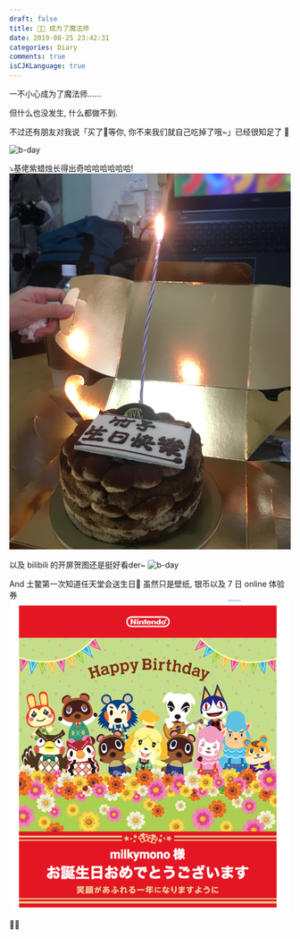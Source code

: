 ```yaml
---
draft: false
title: 🧙🏻‍‍ 成为了魔法师
date: 2019-08-25 23:42:31
categories: Diary
comments: true
isCJKLanguage: true
---
```


一不小心成为了魔法师......

但什么也没发生, 什么都做不到.

不过还有朋友对我说「买了🍰等你, 你不来我们就自己吃掉了哦~」已经很知足了 🥰

![b-day](../../assets/images/190825bday1.jpg)

⤵️基佬紫蜡烛长得出奇哈哈哈哈哈哈!
![b-day](../../assets/images/190825bday2.jpg)

以及 bilibili 的开屏贺图还是挺好看der~
![b-day](../../assets/images/190825bday3.png)

And 土鳖第一次知道任天堂会送生日🎁 虽然只是壁纸, 银币以及 7 日 online 体验券
![b-day](../../assets/images/190825bday4.png)


🖖🏻
